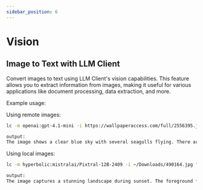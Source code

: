 ```yaml
---
sidebar_position: 6
---
```


# Vision

## Image to Text with LLM Client
Convert images to text using LLM Client's vision capabilities. This feature allows you to extract information from images, making it useful for various applications like document processing, data extraction, and more.

Example usage:

Using remote images:
```bash
lc -m openai:gpt-4.1-mini -i https://wallpaperaccess.com/full/2556395.jpg "Describe this image"

output:
The image shows a clear blue sky with several seagulls flying. There are at least eight seagulls visible, with two prominent ones in the foreground, their wings spread wide as they glide. The background features a few scattered white clouds near the horizon, adding depth to the sky. The overall scene conveys a sense of freedom and tranquility.
```

Using local images:
```bash
lc -m hyperbolic:mistralai/Pixtral-12B-2409 -i ~/Downloads/490164.jpg "Describe this image"

output:
The image captures a stunning landscape during sunset. The foreground features vibrant pink flowers, possibly bougainvillea, which add a burst of color to the scene. The sky is a beautiful gradient of colors, transitioning from soft pastel hues near the horizon to deeper shades of blue and purple as it stretches upward. The sun is setting behind a range of rolling hills or mountains, casting a warm, golden glow that reflects across the landscape. The trees in the image are silhouetted against the vibrant sky, adding a sense of depth and tranquility to the scene. The overall mood of the image is serene and picturesque, highlighting the natural beauty of the setting.
```
